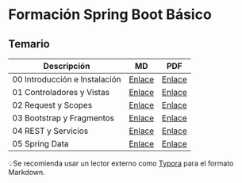 # Formación Spring Boot Básico

## Temario

| Descripción                   | MD                                                | PDF                                                 |
| ----------------------------- | ------------------------------------------------- | --------------------------------------------------- |
| 00 Introducción e Instalación | [Enlace](docs/md/00-Intro.md)  | [Enlace](docs/pdf/00-Intro.pdf)  |
| 01 Controladores y Vistas  | [Enlace](docs/md/01-ControladoresVistas.md) | [Enlace](docs/pdf/01-ControladoresVistas.pdf) |
| 02 Request y Scopes           | [Enlace](docs/md/02-Scopes.md)          | [Enlace](docs/pdf/02-Scopes.pdf)          |
| 03 Bootstrap y Fragmentos | [Enlace](docs/md/03-Bootstrap.md)                 | [Enlace](docs/pdf/03-Bootstrap.pdf)                 |
| 04 REST y Servicios           | [Enlace](docs/md/04-Rest.md)                      | [Enlace](docs/pdf/04-Rest.pdf)                      |
| 05 Spring Data                | [Enlace](docs/md/05-SpringData.md)                | [Enlace](docs/pdf/05-SpringData.pdf)                |

💡Se recomienda usar un lector externo como [Typora](https://download.typora.io/windows/typora-update-x64-1117.exe) para el formato Markdown.
